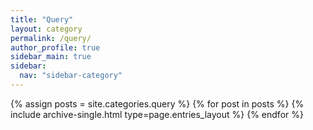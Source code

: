 ```yaml
---
title: "Query"
layout: category
permalink: /query/
author_profile: true
sidebar_main: true
sidebar:
  nav: "sidebar-category"
---
```


{% assign posts = site.categories.query %}
{% for post in posts %} {% include archive-single.html type=page.entries_layout %} {% endfor %}
